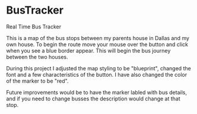 # BusTracker
Real Time Bus Tracker

This is a map of the bus stops between my parents house in Dallas and my own house. To begin the route move your mouse over the button and click when you see a blue border appear. This will begin the bus journey between the two houses.

During this project I adjusted the map styling to be "blueprint", changed the font and a few characteristics of the button. I have also changed the color of the marker to be "red".  

Future improvements would be to have the marker labled with bus details, and if you need to change busses the description would change at that stop. 
